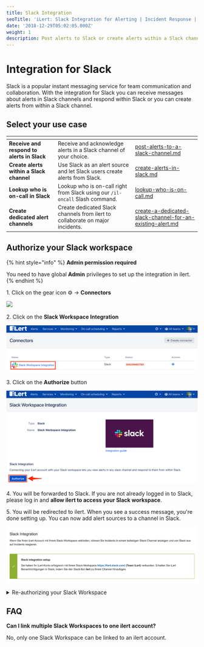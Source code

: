 ```yaml
---
title: Slack Integration
seoTitle: 'iLert: Slack Integration for Alerting | Incident Response | Uptime'
date: '2018-12-29T05:02:05.000Z'
weight: 1
description: Post alerts to Slack or create alerts within a Slack channel
---
```


# Integration for Slack

Slack is a popular instant messaging service for team communication and collaboration. With the integration for Slack you can receive messages about alerts in Slack channels and respond within Slack or you can create alerts from within a Slack channel.

## Select your use case <a href="#in_slack" id="in_slack"></a>

<table data-card-size="large" data-view="cards"><thead><tr><th></th><th></th><th data-hidden data-card-target data-type="content-ref"></th></tr></thead><tbody><tr><td><strong>Receive and respond to alerts in Slack</strong></td><td>Receive and acknowledge alerts in a Slack channel of your choice.</td><td><a href="post-alerts-to-a-slack-channel.md">post-alerts-to-a-slack-channel.md</a></td></tr><tr><td><strong>Create alerts within a Slack channel</strong></td><td>Use Slack as an alert source and let Slack users create alerts from Slack.</td><td><a href="create-alerts-in-slack.md">create-alerts-in-slack.md</a></td></tr><tr><td><strong>Lookup who is on-call in Slack</strong></td><td>Lookup who is on-call right from Slack using our <code>/il-oncall</code> Slash command.</td><td><a href="lookup-who-is-on-call.md">lookup-who-is-on-call.md</a></td></tr><tr><td><strong>Create dedicated alert channels</strong></td><td>Create dedicated Slack channels from ilert to collaborate on major incidents.</td><td><a href="create-a-dedicated-slack-channel-for-an-existing-alert.md">create-a-dedicated-slack-channel-for-an-existing-alert.md</a></td></tr></tbody></table>

## Authorize your Slack workspace <a href="#in_ilert" id="in_ilert"></a>

{% hint style="info" %}
**Admin permission required**

You need to have global **Admin** privileges to set up the integration in ilert.
{% endhint %}

1\. Click on the gear icon ⚙ → **Connectors**

![](<../../.gitbook/assets/Notification\_Center (6).png>)

2\. Click on the **Slack Workspace Integration**

![](<../../.gitbook/assets/iLert (106).png>)

3\. Click on the **Authorize** button

![](<../../.gitbook/assets/iLert (105).png>)

4\. You will be forwarded to Slack. If you are not already logged in to Slack, please log in and **allow ilert to access your Slack workspace**.

5\. You will be redirected to ilert. When you see a success message, you're done setting up. You can now add alert sources to a channel in Slack.

![](../../.gitbook/assets/sl4.png)

<details>

<summary>Re-authorizing your Slack Workspace</summary>

You **may** need to re-authorize the bot for your Slack workspace in case new features of the bot require additional permissions e.g. alert actions or automatic user mapping.

Click on the gear icon ⚙ → **Connectors**, then click on the **Slack Workspace Integration** and on the **"Re-authorize Slack"** button

<img src="../../.gitbook/assets/iLert (101).png" alt="" data-size="original">

</details>

## FAQ <a href="#faq" id="faq"></a>

**Can I link multiple Slack Workspaces to one ilert account?**

No, only one Slack Workspace can be linked to an ilert account.

